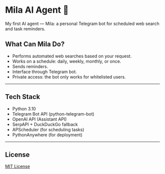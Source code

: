 # Mila AI Agent 🤖

My first AI agent — Mila: a personal Telegram bot for scheduled web search and task reminders.

## What Can Mila Do?

- Performs automated web searches based on your request.
- Works on a schedule: daily, weekly, monthly, or once.
- Sends reminders.
- Interface through Telegram bot.
- Private access: the bot only works for whitelisted users.

---

## Tech Stack

- Python 3.10
- Telegram Bot API (python-telegram-bot)
- OpenAI API (Assistant API)
- SerpAPI + DuckDuckGo fallback
- APScheduler (for scheduling tasks)
- PythonAnywhere (for deployment)

---

## License

[MIT License](LICENSE)
